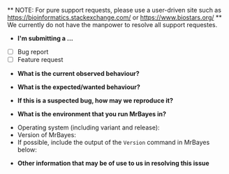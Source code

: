 ** NOTE: For pure support requests, please use a user-driven site such as
https://bioinformatics.stackexchange.com/ or
https://www.biostars.org/ **
We currently do not have the manpower to resolve all support requestes.

* **I'm submitting a ...**
 - [ ] Bug report
 - [ ] Feature request

* **What is the current observed behaviour?**

* **What is the expected/wanted behaviour?**

* **If this is a suspected bug, how may we reproduce it?**

* **What is the environment that you run MrBayes in?**
 - Operating system (including variant and release):
 - Version of MrBayes:
 - If possible, include the output of the `Version` command in MrBayes below:

* **Other information that may be of use to us in resolving this issue**
